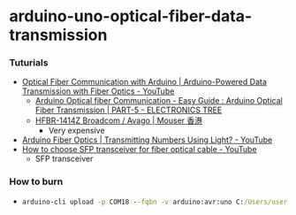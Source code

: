 arduino-uno-optical-fiber-data-transmission
===========================================
### Tuturials
- [Optical Fiber Communication with Arduino | Arduino-Powered Data Transmission with Fiber Optics - YouTube](https://www.youtube.com/watch?v=SS-fbw7MjmI)
  - [Arduino Optical fiber Communication - Easy Guide : Arduino Optical Fiber Transmission | PART-5 - ELECTRONICS TREE](https://electronicstree.com/arduino-optical-fiber-transmission/)
  - [HFBR-1414Z Broadcom / Avago | Mouser 香港](https://www.mouser.hk/ProductDetail/Broadcom-Avago/HFBR-1414Z?qs=jT9z6tsiFNmYzuQEd%2FV%2Ffw%3D%3D&srsltid=AfmBOooNnKkLaCoq0HG2hCD-o2AVdN0JfJImJfZnoCb_uYSz2gIizBm6)
    - Very expensive
- [Arduino Fiber Optics | Transmitting Numbers Using Light? - YouTube](https://www.youtube.com/watch?v=fZRwGFk6bZo)
- [How to choose SFP transceiver for fiber optical cable - YouTube](https://www.youtube.com/watch?v=llUiJ_NLb9Q)
  - SFP transceiver

### How to burn
- ```cmd
  arduino-cli upload -p COM18 --fqbn -v arduino:avr:uno C:/Users/user.name/Documents/Arduino/cli_test
  ```
